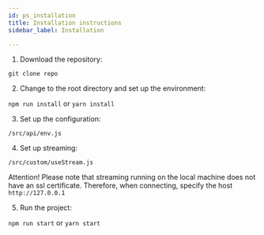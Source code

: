 ```yaml
---
id: ps_installation
title: Installation instructions
sidebar_label: Installation

---
```


1. Download the repository:

  `git clone repo`

2. Change to the root directory and set up the environment:

  `npm run install` or `yarn install`

3. Set up the configuration:

  `/src/api/env.js`

4. Set up streaming:

  `/src/custom/useStream.js`

  Attention! Please note that streaming running on the local machine does not have an ssl certificate. Therefore, when connecting, specify the host `http://127.0.0.1`

5. Run the project:

  `npm run start` or `yarn start`
